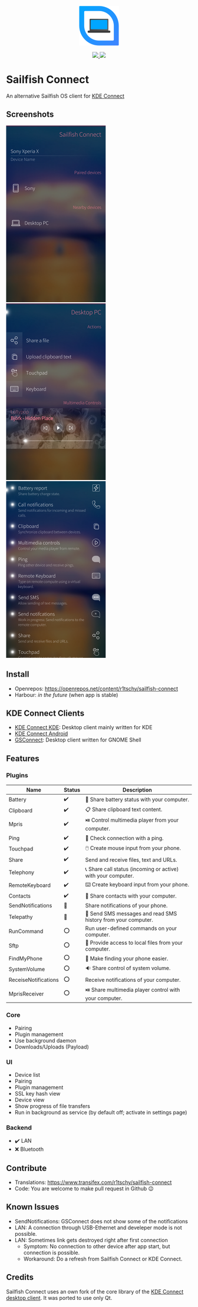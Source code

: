 <p align="center">
  <img src="/app/icons/108x108/harbour-sailfishconnect.png" />
</p>

<p align="center">
   <a href="https://circleci.com/gh/R1tschY/harbour-sailfishconnect">
      <img src="https://img.shields.io/circleci/project/github/R1tschY/harbour-sailfishconnect.svg?style=flat&logo=circleci" />
   </a>
   <a href="https://openrepos.net/content/r1tschy/sailfish-connect">
      <img src="https://img.shields.io/badge/dynamic/json.svg?color=yellow&label=OpenRepos&query=%24.downloads&url=https%3A%2F%2Fopenrepos.net%2Fapi%2Fv1%2Fapps%2F10437&suffix=+downloads&style=flat&cacheSeconds=3600" />
   </a>
</p>

# Sailfish Connect

An alternative Sailfish OS client for [KDE Connect](https://community.kde.org/KDEConnect)



## Screenshots

![Screenshot 1](/doc/Screenshot_1.png)
![Screenshot 2](/doc/Screenshot_2.png)
![Screenshot 3](/doc/Screenshot_3.png)

## Install

* Openrepos: https://openrepos.net/content/r1tschy/sailfish-connect
* Harbour: *in the future* (when app is stable)

## KDE Connect Clients

* [KDE Connect KDE](https://github.com/KDE/kdeconnect-kde): Desktop client mainly written for KDE
* [KDE Connect Android](https://f-droid.org/packages/org.kde.kdeconnect_tp)
* [GSConnect](https://extensions.gnome.org/extension/1319/gsconnect/): Desktop client written for GNOME Shell

## Features

### Plugins

Name | Status | Description
-----|--------|------------
Battery | :heavy_check_mark: | :battery: Share battery status with your computer.
Clipboard | :heavy_check_mark: | :clipboard: Share clipboard text content.
Mpris | :heavy_check_mark: | :play_or_pause_button: Control multimedia player from your computer.
Ping | :heavy_check_mark: | :wave: Check connection with a ping.
Touchpad | :heavy_check_mark: | :computer_mouse: Create mouse input from your phone.
Share | :heavy_check_mark: | Send and receive files, text and URLs.
Telephony | :heavy_check_mark: | :telephone_receiver: Share call status (incoming or active) with your computer.
RemoteKeyboard | :heavy_check_mark: | :keyboard: Create keyboard input from your phone.
Contacts | :heavy_check_mark: | :busts_in_silhouette: Share contacts with your computer.
SendNotifications | :construction: | Share notifications of your phone.
Telepathy | :construction: | :speech_balloon: Send SMS messages and read SMS history from your computer.
RunCommand | :o: | Run user-defined commands on your computer.
Sftp | :o: | :open_file_folder: Provide access to local files from your computer.
FindMyPhone | :o: | :vibration_mode: Make finding your phone easier.
SystemVolume | :o: | :sound: Share control of system volume.
ReceiseNotifications | :o: | Receive notifications of your computer.
MprisReceiver | :o: | :play_or_pause_button: Share multimedia player control with your computer.


### Core
* Pairing
* Plugin management
* Use background daemon
* Downloads/Uploads (Payload)

### UI
* Device list
* Pairing
* Plugin management
* SSL key hash view
* Device view
* Show progress of file transfers
* Run in background as service (by default off; activate in settings page)

### Backend
* :heavy_check_mark: LAN
* :x: Bluetooth

## Contribute

* Translations: https://www.transifex.com/r1tschy/sailfish-connect
* Code: You are welcome to make pull request in Github :wink:

## Known Issues

* SendNotifications: GSConnect does not show some of the notifications
* LAN: A connection through USB-Ethernet and develeper mode is not possible.
* LAN: Sometimes link gets destroyed right after first connection
   * Symptom: No connection to other device after app start, but connection is possible.
   * Workaround: Do a refresh from Sailfish Connect or KDE Connect.

## Credits

Sailfish Connect uses an own fork of the core library of the
[KDE Connect desktop client](https://cgit.kde.org/kdeconnect-kde.git/).
It was ported to use only Qt.
